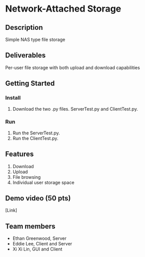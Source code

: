 # Network-Attached Storage

## Description
Simple NAS type file storage

## Deliverables
Per-user file storage with both upload and download capabilities

## Getting Started
### Install
1. Download the two .py files. ServerTest.py and ClientTest.py.

### Run 
1. Run the ServerTest.py.
2. Run the ClientTest.py.

## Features 
1. Download
2. Upload
3. File browsing
4. Individual user storage space

## Demo video (50 pts)
[Link]

## Team members
* Ethan Greenwood, Server
* Eddie Lee, Client and Server
* Xi Xi Lin, GUI and Client
